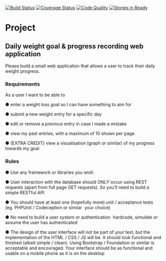 [![Build Status](https://travis-ci.org/leondeng/weight-track.svg)](https://travis-ci.org/leondeng/weight-track)
[![Coverage Status](https://coveralls.io/repos/leondeng/weight-track/badge.svg?branch=master)](https://coveralls.io/r/leondeng/weight-track?branch=master)
[![Code Quality](https://scrutinizer-ci.com/g/leondeng/weight-track/badges/quality-score.png?b=master)](https://scrutinizer-ci.com/g/leondeng/weight-track/)
[![Stories in Ready](https://badge.waffle.io/leondeng/weight-track.png?label=ready&title=Ready)](https://waffle.io/leondeng/weight-track)

<h1>Project</h1>

<h2>Daily weight goal & progress recording web application</h2>

Please build a small web application that allows a user to track their daily weight progress.

<h3>Requirements</h3>

<p>
As a user I want to be able to<br>

● enter a weight loss goal so I can have something to aim for<br>

● submit a new weight entry for a specific day<br>

● edit or remove a previous entry in case I made a mistake<br>

● view my past entries, with a maximum of 10 shown per page<br>

● (EXTRA CREDIT) view a visualisation (graph or similar) of my progress towards my goal<br>
</p>

<h3>Rules</h3>

<p>
● Use any framework or libraries you wish<br>

● User interaction with the database should ONLY occur using REST requests (apart from full page GET requests). So you’ll need to build a simple RESTful API<br>

● You should have at least one (hopefully more) unit / acceptance tests (eg. PHPUnit / Codeception or similar ­ your choice)<br>

● No need to build a user system or authentication ­ hardcode, simulate or assume the user has authenticated<br>

● The design of the user interface will not be part of your test, but the implementation of the HTML / CSS / JS will be. It should look functional and finished (albeit simple / clean). Using Bootstrap / Foundation or similar is acceptable and encouraged. Your interface should be as functional and usable on a mobile phone as it is on the desktop<br>
</p>
